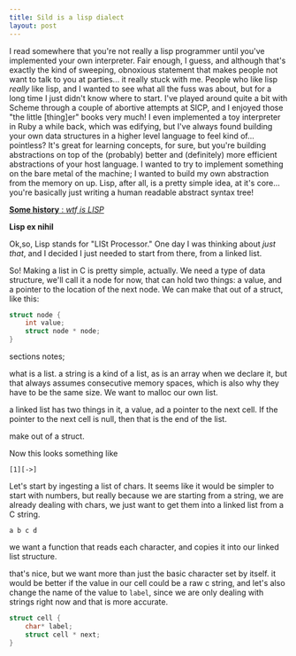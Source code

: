 ```yaml
---
title: Sild is a lisp dialect
layout: post
---
```


I read somewhere that you're not really a lisp programmer until you've
implemented your own interpreter. Fair enough, I guess, and although that's
exactly the kind of sweeping, obnoxious statement that makes people not want to
talk to you at parties... it really stuck with me. People who like lisp
_really_ like lisp, and I wanted to see what all the fuss was about, but for a
long time I just didn't know where to start. I've played around quite a bit
with Scheme through a couple of abortive attempts at SICP, and I enjoyed those
"the little [thing]er" books very much! I even implemented a toy interpreter
in Ruby a while back, which was edifying, but I've always found building your
own data structures in a higher level language to feel kind of...  pointless?
It's great for learning concepts, for sure, but you're building abstractions on
top of the (probably) better and (definitely) more efficient abstractions of
your host language. I wanted to try to implement something on the bare metal of
the machine; I wanted to build my own abstraction from the memory on up. Lisp,
after all, is a pretty simple idea, at it's core... you're basically just
writing a human readable abstract syntax tree!

<u>**Some history** : _wtf is LISP_</u>

**Lisp ex nihil**

Ok,so, Lisp stands for "LISt Processor." One day I was thinking about _just
that_, and I decided I just needed to start from there, from a linked list.

So! Making a list in C is pretty simple, actually. We need a type of data
structure, we'll call it a node for now, that can hold two things: a
value, and a pointer to the location of the next node. We can make that out of
a struct, like this:

```c
struct node {
    int value;
    struct node * node;
}
```




sections notes;

what is a list.
a string is a kind of a list, as is an array when we declare it, but that always
assumes consecutive memory spaces, which is also why they have to be the same
size. We want to malloc our own list.

a linked list has two things in it, a value, ad a pointer to the next cell. If
the pointer to the next cell is null, then that is the end of the list.

make out of a struct.


Now this looks something like

```
[1][->]
```

Let's start by ingesting a list of chars. It seems like it would be simpler to
start with numbers, but really because we are starting from a string, we are
already dealing with chars, we just want to get them into a linked list from a
C string.

`a b c d`

we want a function that reads each character, and copies it into our linked
list structure.

that's nice, but we want more than just the basic character set by itself. it
would be better if the value in our cell could be a raw c string, and let's
also change the name of the value to `label`, since we are only dealing with
strings right now and that is more accurate.

```c
struct cell {
    char* label;
    struct cell * next;
}
```
